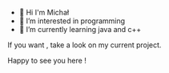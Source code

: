 - 👋 Hi I'm Michał
- 👀 I’m interested in programming
- 🌱 I’m currently learning java and c++

If you want , take a look on my current project.

Happy to see you here !
